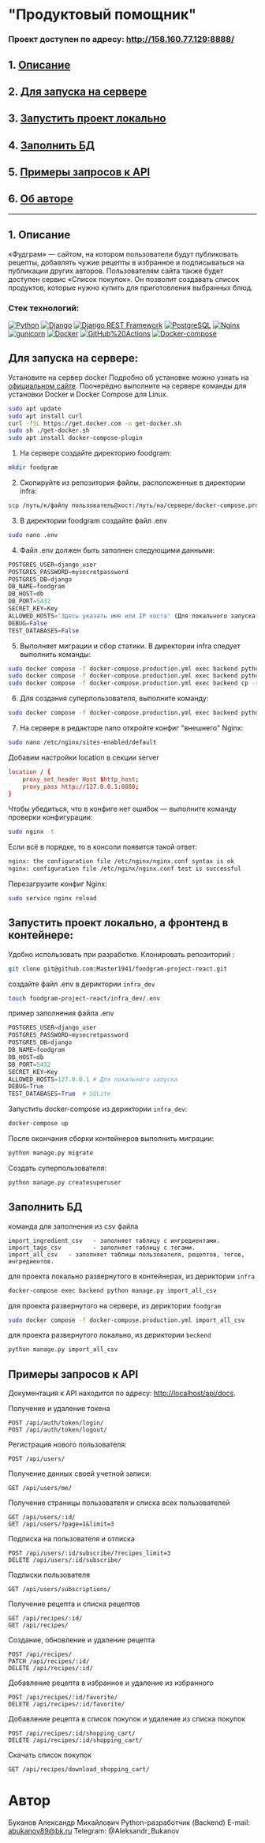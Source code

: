 # "Продуктовый помощник"

### Проект доступен по адресу: http://158.160.77.129:8888/

## 1. [Описание](#1)
## 2. [Для запуска на сервере](#2)
## 3. [Запустить проект локально](#3)
## 4. [Заполнить БД](#4)
## 5. [Примеры запросов к API](#5)
## 6. [Об авторе](#6)
____
## 1. Описание <a id=1></a>
«Фудграм» — сайтом, на котором пользователи будут публиковать рецепты, добавлять чужие рецепты в избранное и подписываться на публикации других авторов. Пользователям сайта также будет доступен сервис «Список покупок». Он позволит создавать список продуктов, которые нужно купить для приготовления выбранных блюд.

### Стек технологий: 
[![Python](https://img.shields.io/badge/Python-3776AB?style=plastic&logo=python&logoColor=092E20&labelColor=white
)](https://www.python.org/)
[![Django](https://img.shields.io/badge/django-092E20?style=plastic&logo=django&logoColor=092E20&labelColor=white
)](https://www.djangoproject.com/)
[![Django REST Framework](https://img.shields.io/badge/-Django_REST_framework-DC143C?style=plastic
)](https://www.django-rest-framework.org/)
[![PostgreSQL](https://img.shields.io/badge/PostgreSQL-4169E1?style=plastic&logo=postgresql&labelColor=white
)](https://www.postgresql.org/)
[![Nginx](https://img.shields.io/badge/NGINX-009639?style=plastic&logo=nginx&logoColor=%23009639&labelColor=white
)](https://nginx.org/ru/)
[![gunicorn](https://img.shields.io/badge/Gunicorn-499848?style=plastic&logo=gunicorn&labelColor=white
)](https://gunicorn.org/)
[![Docker](https://img.shields.io/badge/Docker-2496ED?style=plastic&logo=docker&labelColor=white
)](https://www.docker.com/)
[![GitHub%20Actions](https://img.shields.io/badge/GitHub_actions-2088FF?style=plastic&logo=githubactions&labelColor=white
)](https://github.com/features/actions)
[![Docker-compose](https://img.shields.io/badge/Docker_compose-2496ED?style=plastic&logo=docker&labelColor=white
)](https://docs.docker.com/compose/)

## Для запуска на сервере: <a id=2></a>
Установите на сервер docker 
Подробно об установке можно узнать на [официальном сайте](https://docs.docker.com/engine/install/).
Поочерёдно выполните на сервере команды для установки Docker и Docker Compose для Linux. 
```bash
sudo apt update
sudo apt install curl
curl -fSL https://get.docker.com -o get-docker.sh
sudo sh ./get-docker.sh
sudo apt install docker-compose-plugin
```
1. На сервере создайте директорию foodgram:
```bash
mkdir foodgram
```
2. Скопируйте из репозитория файлы, расположенные в директории infra:
```bash
scp /путь/к/файлу пользователь@хост:/путь/на/сервере/docker-compose.production.yml
```
3. В директории foodgram создайте файл .env
```bash
sudo nano .env
```
4. Файл .env должен быть заполнен следующими данными:
```python
POSTGRES_USER=django_user
POSTGRES_PASSWORD=mysecretpassword
POSTGRES_DB=django
DB_NAME=foodgram 
DB_HOST=db
DB_PORT=5432
SECRET_KEY=Key
ALLOWED_HOSTS='Здесь указать имя или IP хоста' (Для локального запуска - 127.0.0.1)
DEBUG=False
TEST_DATABASES=False
```
5. Выполняет миграции и сбор статики. В директории infra следует выполнить команды:
```  bash
sudo docker compose -f docker-compose.production.yml exec backend python manage.py migrate
sudo docker compose -f docker-compose.production.yml exec backend python manage.py collectstatic
sudo docker compose -f docker-compose.production.yml exec backend cp -r /app/collected_static/. /backend_static/static/
```
6. Для создания суперпользователя, выполните команду:
```bash
sudo docker compose -f docker-compose.production.yml exec backend python manage.py createsuperuser
```
7. На сервере в редакторе nano откройте конфиг "внешнего" Nginx:
```bash
sudo nano /etc/nginx/sites-enabled/default
```

Добавим настройки location в секции server

```conf
location / {
    proxy_set_header Host $http_host;
    proxy_pass http://127.0.0.1:8888;
}
```

Чтобы убедиться, что в конфиге нет ошибок — выполните команду проверки конфигурации:

```bash
sudo nginx -t 
```

Если всё в порядке, то в консоли появится такой ответ:
```bash
nginx: the configuration file /etc/nginx/nginx.conf syntax is ok
nginx: configuration file /etc/nginx/nginx.conf test is successful 
```

Перезагрузите конфиг Nginx:
```bash
sudo service nginx reload 
```

## Запустить проект локально, а фронтенд в контейнере: <a id=3></a>
Удобно использовать при разработке.
Клонировать репозиторий :
```bash
git clone git@github.com:Master1941/foodgram-project-react.git
```  
создайте файл .env в дериктории `infra_dev`
```bash
touch foodgram-project-react/infra_dev/.env
```
пример заполнения файла .env
```python
POSTGRES_USER=django_user
POSTGRES_PASSWORD=mysecretpassword
POSTGRES_DB=django
DB_NAME=foodgram 
DB_HOST=db
DB_PORT=5432
SECRET_KEY=Key
ALLOWED_HOSTS=127.0.0.1 # Для локального запуска 
DEBUG=True
TEST_DATABASES=True  # SQLite
```
Запустить docker-compose из дериктории `infra_dev`:
```bash
docker-compose up
```
После окончания сборки контейнеров выполнить миграции:
```bash
python manage.py migrate
```
Создать суперпользователя:
```bash
python manage.py createsuperuser
```

## Заполнить БД <a id=4></a>

команда для заполнения из csv файла
```
import_ingredient_csv   - заполняет таблицу с ингредиентами.
import_tags_csv         - заполняет таблицу с тегами.
import_all_csv   - заполняет таблицы пользователя, рецептов, тегов, ингредиентов.
```
для проекта локально развернутого в контейнерах, из дериктории `infra`
```bash
docker-compose exec backend python manage.py import_all_csv
```
для проекта развернутого на сервере, из дериктории `foodgram`
```bash
sudo docker compose -f docker-compose.production.yml import_all_csv
```
для проекта развернутого локально, из дериктории `beckend`
```bash
python manage.py import_all_csv
```
## Примеры запросов к API <a id=5></a>
Документация к API находится по адресу: <http://localhost/api/docs>.

Получение и удаление токена

```
POST /api/auth/token/login/
POST /api/auth/token/logout/
```

Регистрация нового пользователя: 

```
POST /api/users/
```

Получение данных своей учетной записи:

```
GET /api/users/me/
```

Получение страницы пользователя и списка всех пользователей
```
GET /api/users/:id/
GET /api/users/?page=1&limit=3
```

Подписка на пользователя и отписка

```
POST /api/users/:id/subscribe/?recipes_limit=3
DELETE /api/users/:id/subscribe/
```

Подписки пользователя
```
GET /api/users/subscriptions/
```

Получение рецепта и списка рецептов
```
GET /api/recipes/:id/
GET /api/recipes/
```

Создание, обновление и удаление рецепта
```
POST /api/recipes/
PATCH /api/recipes/:id/
DELETE /api/recipes/:id/
```

Добавление рецепта в избранное и удаление из избранного
```
POST /api/recipes/:id/favorite/
DELETE /api/recipes/:id/favorite/
```

Добавление рецепта в список покупок и удаление из списка покупок
```
POST /api/recipes/:id/shopping_cart/
DELETE /api/recipes/:id/shopping_cart/
```

Скачать список покупок
```
GET /api/recipes/download_shopping_cart/
```
# Автор <a id=6></a>
Буканов Александр Михайлович
Python-разработчик (Backend)
E-mail: abukanov89@bk.ru
Telegram: @Aleksandr_Bukanov